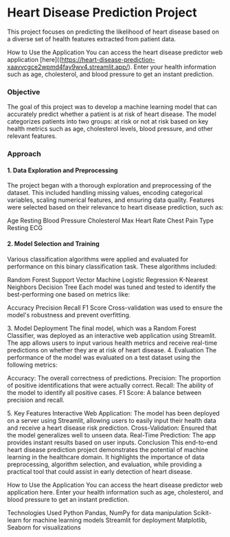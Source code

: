 <h1>Heart Disease Prediction Project</h1>
This project focuses on predicting the likelihood of heart disease based on a diverse set of health features extracted from patient data.

How to Use the Application
You can access the heart disease predictor web application [here]((https://heart-disease-prediction-xaavvcgce2wpmd4fay9wv4.streamlit.app/). 
Enter your health information such as age, cholesterol, and blood pressure to get an instant prediction.

<h3>Objective</h3>
The goal of this project was to develop a machine learning model that can accurately predict whether a patient is at risk of heart disease. The model categorizes patients into two groups: at risk or not at risk based on key health metrics such as age, cholesterol levels, blood pressure, and other relevant features.

<h3>Approach</h3>
<h4>1. Data Exploration and Preprocessing</h4>
The project began with a thorough exploration and preprocessing of the dataset. This included handling missing values, encoding categorical variables, scaling numerical features, and ensuring data quality. Features were selected based on their relevance to heart disease prediction, such as:

Age
Resting Blood Pressure
Cholesterol
Max Heart Rate
Chest Pain Type
Resting ECG

<h4>2. Model Selection and Training</h4>
Various classification algorithms were applied and evaluated for performance on this binary classification task. These algorithms included:

Random Forest
Support Vector Machine
Logistic Regression
K-Nearest Neighbors
Decision Tree
Each model was tuned and tested to identify the best-performing one based on metrics like:

Accuracy
Precision
Recall
F1 Score
Cross-validation was used to ensure the model's robustness and prevent overfitting.

</h4>3. Model Deployment</h4>
The final model, which was a Random Forest Classifier, was deployed as an interactive web application using Streamlit. The app allows users to input various health metrics and receive real-time predictions on whether they are at risk of heart disease.

</h4>4. Evaluation</h4>
The performance of the model was evaluated on a test dataset using the following metrics:

Accuracy: The overall correctness of predictions.
Precision: The proportion of positive identifications that were actually correct.
Recall: The ability of the model to identify all positive cases.
F1 Score: A balance between precision and recall.

</h4>5. Key Features</h4>
Interactive Web Application: The model has been deployed on a server using Streamlit, allowing users to easily input their health data and receive a heart disease risk prediction.
Cross-Validation: Ensured that the model generalizes well to unseen data.
Real-Time Prediction: The app provides instant results based on user inputs.

</h3>Conclusion</h3>
This end-to-end heart disease prediction project demonstrates the potential of machine learning in the healthcare domain. It highlights the importance of data preprocessing, algorithm selection, and evaluation, while providing a practical tool that could assist in early detection of heart disease.

How to Use the Application
You can access the heart disease predictor web application here. Enter your health information such as age, cholesterol, and blood pressure to get an instant prediction.

Technologies Used
Python
Pandas, NumPy for data manipulation
Scikit-learn for machine learning models
Streamlit for deployment
Matplotlib, Seaborn for visualizations
